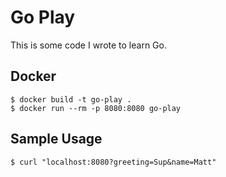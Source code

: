 # Go Play

This is some code I wrote to learn Go.

## Docker
```
$ docker build -t go-play .
$ docker run --rm -p 8080:8080 go-play
```

## Sample Usage
```
$ curl "localhost:8080?greeting=Sup&name=Matt"
```